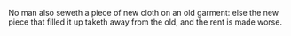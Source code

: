 No man also seweth a piece of new cloth on an old garment: else the new piece that filled it up taketh away from the old, and the rent is made worse.
